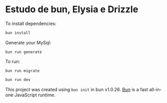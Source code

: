 # Estudo de bun, Elysia e Drizzle

To install dependencies:

```bash
bun install
```

Generate your MySql:

```Generate drizzle
bun run generate
```

To run:

```Migrate drizzle
bun run migrate
```

```bash
bun run dev
```

This project was created using `bun init` in bun v1.0.26. [Bun](https://bun.sh) is a fast all-in-one JavaScript runtime.
